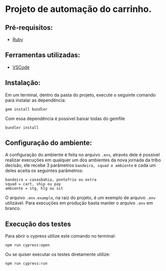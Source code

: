 # Projeto de automação do carrinho.

## Pré-requisitos:
- [Ruby](https://rubyinstaller.org/)

## Ferramentas utilizadas:
- [VSCode](https://code.visualstudio.com/ "VSCode")

## Instalação:

Em um terminal, dentro da pasta do projeto, execute o seguinte comando para instalar as dependência:
```
gem install bundler
```
Com essa dependência é possivel baixar todas do gemfile
```
bundler install 
```

## Configuração do ambiente:
A configuração do ambiente é feita no arquivo `.env`, através dele é possível realizar execuções em qualquer um dos ambientes da nova jornada da tribo decisão, ele recebe 3 parâmetros ```bandeira, squad e ambiente``` e cada um deles aceita os seguintes parâmetros:

```
bandeira = casasbahia, pontofrio ou extra
squad = cart, ship ou pay
ambiente = stg, hlg ou sit
```
O arquivo `.env.example`, na raiz do projeto, é um exemplo de arquivo `.env` utilizável.
Para execuções em produção basta manter o arquivo `.env` em branco.

## Execução dos testes 
Para abrir o cypress utilize este comando no terminal:
```
npm run cypress:open 
```
Ou se quiser executar os testes diretamente utilize:
```
npm run cypress:run 
```